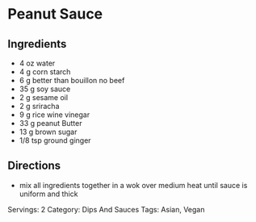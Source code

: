 # Peanut Sauce
## Ingredients
- 4 oz water
- 4 g corn starch
- 6 g better than bouillon no beef
- 35 g soy sauce
- 2 g sesame oil
- 2 g sriracha
- 9 g rice wine vinegar
- 33 g peanut Butter
- 13 g brown sugar
- 1/8 tsp ground ginger
## Directions
- mix all ingredients together in a wok over medium heat until sauce is uniform and thick

Servings: 2
Category: Dips And Sauces
Tags: Asian, Vegan
